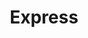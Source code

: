 ---
title: "Express"
url: /ciudad-autonoma-de-buenos-aires/express-avenida-emilio-castro-2/
shop: supermercado
---